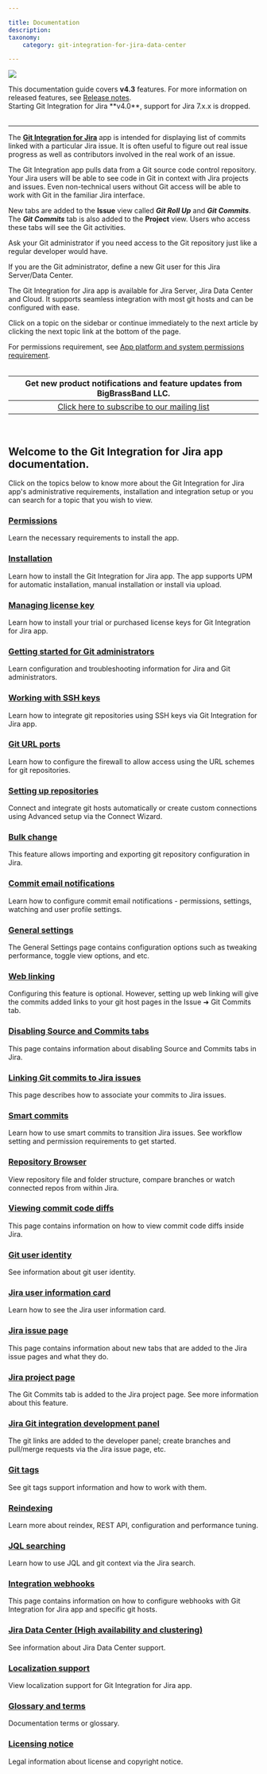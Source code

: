 ```yaml
---

title: Documentation
description:
taxonomy:
    category: git-integration-for-jira-data-center

---
```


![](/wp-content/uploads/gij-docs-introduction-bbb-overview_708.png)

<div class="bbb-callout bbb--tip">
    <div class="irow">
    <div class="ilogobox">
        <span class="logoimg"></span>
    </div>
    <div class="imsgbox">
        This documentation guide covers <b>v4.3</b> features. For more information on released features, see <a href='/git-integration-for-jira-data-center/git-integration-for-jira-data-center-release-notes-gij-self-managed/'>Release notes</a>.
    </div>
    </div>
</div>

<div class="bbb-callout bbb--info">
    <div class="irow">
    <div class="ilogobox">
        <span class="logoimg"></span>
    </div>
    <div class="imsgbox">
        Starting Git Integration for Jira **v4.0**, support for Jira 7.x.x is dropped.
    </div>
    </div>
</div>
<br>

* * *

The [**Git Integration for Jira**](https://marketplace.atlassian.com/apps/4984/git-integration-for-jira?hosting=datacenter&tab=overview) app is intended for displaying list of commits linked with a particular Jira issue. It is often useful to figure out real issue progress as well as contributors involved in the real work of an issue.

The Git Integration app pulls data from a Git source code control repository. Your Jira users will be able to see code in Git in context with Jira projects and issues. Even non-technical users without Git access will be able to work with Git in the familiar Jira interface.

New tabs are added to the **Issue** view called _**Git Roll Up**_ and _**Git Commits**_. The _**Git Commits**_ tab is also added to the **Project** view. Users who access these tabs will see the Git activities.

Ask your Git administrator if you need access to the Git repository just like a regular developer would have.

If you are the Git administrator, define a new Git user for this Jira Server/Data Center.

The Git Integration for Jira app is available for Jira Server, Jira Data Center and Cloud. It supports seamless integration with most git hosts and can be configured with ease.

Click on a topic on the sidebar or continue immediately to the next article by clicking the next topic link at the bottom of the page.

For permissions requirement, see [App platform and system permissions requirement](/git-integration-for-jira-data-center/permissions-gij-self-managed/).
<br>
<br>

| **Get new product notifications and feature updates from BigBrassBand LLC.** |
|:---:|
| [Click here to subscribe to our mailing list](http://eepurl.com/hhfbwz) |

<br>

## Welcome to the Git Integration for Jira app documentation.

Click on the topics below to know more about the Git Integration for Jira app's administrative requirements, installation and integration setup or you can search for a topic that you wish to view.

### [Permissions](/git-integration-for-jira-data-center/permissions-gij-self-managed)

Learn the necessary requirements to install the app.

### [Installation](/git-integration-for-jira-data-center/Installation-gij-self-managed)

Learn how to install the Git Integration for Jira app. The app supports UPM for automatic installation, manual installation or install via upload.

### [Managing license key](/git-integration-for-jira-data-center/managing-license-key-gij-self-managed)

Learn how to install your trial or purchased license keys for Git Integration for Jira app.

### [Getting started for Git administrators](/git-integration-for-jira-data-center/getting-started-for-git-administrators-gij-self-managed)

Learn configuration and troubleshooting information for Jira and Git administrators.

### [Working with SSH keys](/git-integration-for-jira-data-center/working-with-SSH-keys-gij-self-managed)

Learn how to integrate git repositories using SSH keys via Git Integration for Jira app.

### [Git URL ports](/git-integration-for-jira-data-center/git-url-ports-gij-self-managed)

Learn how to configure the firewall to allow access using the URL schemes for git repositories.

### [Setting up repositories](/git-integration-for-jira-data-center/setting-up-repositories-gij-self-managed)

Connect and integrate git hosts automatically or create custom connections using Advanced setup via the Connect Wizard.

### [Bulk change](/git-integration-for-jira-data-center/bulk-change-gij-self-managed)

This feature allows importing and exporting git repository configuration in Jira.

### [Commit email notifications](/git-integration-for-jira-data-center/commit-email-notifications-gij-self-managed)

Learn how to configure commit email notifications - permissions, settings, watching and user profile settings.

### [General settings](/git-integration-for-jira-data-center/general-settings-gij-self-managed)

The General Settings page contains configuration options such as tweaking performance, toggle view options, and etc.

### [Web linking](/git-integration-for-jira-data-center/web-linking-gij-self-managed)

Configuring this feature is optional. However, setting up web linking will give the commits added links to your git host pages in the Issue ➜ Git Commits tab.

### [Disabling Source and Commits tabs](/git-integration-for-jira-data-center/disabling-Source-and-Commits-tabs-gij-self-managed)

This page contains information about disabling Source and Commits tabs in Jira.

### [Linking Git commits to Jira issues](/git-integration-for-jira-data-center/linking-git-commits-to-Jira-issues-gij-self-managed)

This page describes how to associate your commits to Jira issues.

### [Smart commits](/git-integration-for-jira-data-center/smart-commits-docs-gij-self-managed)

Learn how to use smart commits to transition Jira issues. See workflow setting and permission requirements to get started.

### [Repository Browser](/git-integration-for-jira-data-center/repository-browser-gij-self-managed)

View repository file and folder structure, compare branches or watch connected repos from within Jira.

### [Viewing commit code diffs](/git-integration-for-jira-data-center/viewing-commit-code-diffs-gij-self-managed)

This page contains information on how to view commit code diffs inside Jira.

### [Git user identity](/git-integration-for-jira-data-center/git-user-identity-gij-self-managed)

See information about git user identity.

### [Jira user information card](/git-integration-for-jira-data-center/Jira-user-information-card-gij-self-managed)

Learn how to see the Jira user information card.

### [Jira issue page](/git-integration-for-jira-data-center/Jira-issue-page-gij-self-managed)

This page contains information about new tabs that are added to the Jira issue pages and what they do.

### [Jira project page](/git-integration-for-jira-data-center/jira-project-page-gij-self-managed)

The Git Commits tab is added to the Jira project page. See more information about this feature.

### [Jira Git integration development panel](/git-integration-for-jira-data-center/jira-Git-integration-development-panel-gij-self-managed)

The git links are added to the developer panel; create branches and pull/merge requests via the Jira issue page, etc.

### [Git tags](/git-integration-for-jira-data-center/git-tags-gij-self-managed)

See git tags support information and how to work with them.

### [Reindexing](/git-integration-for-jira-data-center/reindexing-gij-self-managed)

Learn more about reindex, REST API, configuration and performance tuning.

### [JQL searching](/git-integration-for-jira-data-center/jql-searching-gij-self-managed)

Learn how to use JQL and git context via the Jira search.

### [Integration webhooks](/git-integration-for-jira-data-center/integration-webhooks-gij-self-managed)

This page contains information on how to configure webhooks with Git Integration for Jira app and specific git hosts.

### [Jira Data Center (High availability and clustering)](/git-integration-for-jira-data-center/jira-data-center-high-availability-and-clustering-gij-self-managed/)

See information about Jira Data Center support.

### [Localization support](/git-integration-for-jira-data-center/localization-support-gij-self-managed)

View localization support for Git Integration for Jira app.

### [Glossary and terms](/git-integration-for-jira-data-center/Glossary-and-terms-gij-self-managed)

Documentation terms or glossary.

### [Licensing notice](/git-integration-for-jira-data-center/licensing-notice-gij-self-managed)

Legal information about license and copyright notice.

